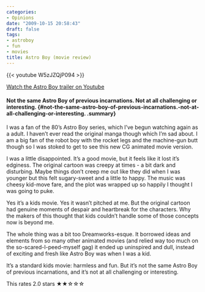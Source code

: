 ```yaml
---
categories:
- Opinions
date: "2009-10-15 20:58:43"
draft: false
tags:
- astroboy
- fun
- movies
title: Astro Boy (movie review)
---
```


{{< youtube W5zJZQjP094 >}}

[Watch the Astro Boy trailer on Youtube](http://www.youtube.com/watch?v=Y23aI4HO_w8)

#### Not the same Astro Boy of previous incarnations. Not at all challenging or interesting. {#not-the-same-astro-boy-of-previous-incarnations.-not-at-all-challenging-or-interesting. .summary}

I was a fan of the 80’s Astro Boy series, which I’ve begun watching again as a adult. I haven’t ever read the original manga though which I’m sad about. I am a big fan of the robot boy with the rocket legs and the machine-gun butt though so I was stoked to get to see this new CG animated movie version.

I was a little disappointed. It’s a good movie, but it feels like it lost it’s edginess. The original cartoon was creepy at times - a bit dark and disturbing. Maybe things don’t creep me out like they did when I was younger but this felt sugary-sweet and a little to happy. The music was cheesy kid-move fare, and the plot was wrapped up so happily I thought I was going to puke.

Yes it’s a kids movie. Yes it wasn’t pitched at me. But the original cartoon had genuine moments of despair and heartbreak for the characters. Why the makers of this thought that kids couldn’t handle some of those concepts now is beyond me.

The whole thing was a bit too Dreamworks-esque. It borrowed ideas and elements from so many other animated movies (and relied way too much on the so-scared-I-peed-myself gag) it ended up uninspired and dull, instead of exciting and fresh like Astro Boy was when I was a kid.

It’s a standard kids movie: harmless and fun. But it’s not the same Astro Boy of previous incarnations, and it’s not at all challenging or interesting.

This rates <span class="rating">2.0</span> stars ★★☆☆☆

